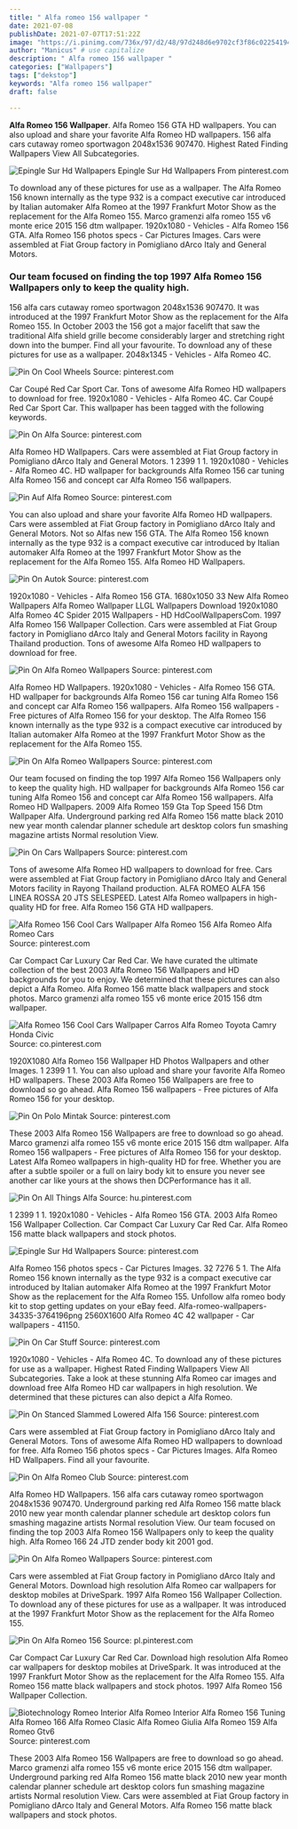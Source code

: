 ```yaml
---
title: " Alfa romeo 156 wallpaper "
date: 2021-07-08
publishDate: 2021-07-07T17:51:22Z
image: "https://i.pinimg.com/736x/97/d2/48/97d248d6e9702cf3f86c0225419401fd.jpg"
author: "Manicus" # use capitalize
description: " Alfa romeo 156 wallpaper "
categories: ["Wallpapers"]
tags: ["dekstop"]
keywords: "Alfa romeo 156 wallpaper"
draft: false

---
```



**Alfa Romeo 156 Wallpaper**. Alfa Romeo 156 GTA HD wallpapers. You can also upload and share your favorite Alfa Romeo HD wallpapers. 156 alfa cars cutaway romeo sportwagon 2048x1536 907470. Highest Rated Finding Wallpapers View All Subcategories.

![Epingle Sur Hd Wallpapers](https://i.pinimg.com/originals/a8/cd/dd/a8cddd6292d63c20ae3154c301d97ffc.jpg "Epingle Sur Hd Wallpapers")
Epingle Sur Hd Wallpapers From pinterest.com


To download any of these pictures for use as a wallpaper. The Alfa Romeo 156 known internally as the type 932 is a compact executive car introduced by Italian automaker Alfa Romeo at the 1997 Frankfurt Motor Show as the replacement for the Alfa Romeo 155. Marco gramenzi alfa romeo 155 v6 monte erice 2015 156 dtm wallpaper. 1920x1080 - Vehicles - Alfa Romeo 156 GTA. Alfa Romeo 156 photos specs - Car Pictures Images. Cars were assembled at Fiat Group factory in Pomigliano dArco Italy and General Motors.

### Our team focused on finding the top 1997 Alfa Romeo 156 Wallpapers only to keep the quality high.

156 alfa cars cutaway romeo sportwagon 2048x1536 907470. It was introduced at the 1997 Frankfurt Motor Show as the replacement for the Alfa Romeo 155. In October 2003 the 156 got a major facelift that saw the traditional Alfa shield grille become considerably larger and stretching right down into the bumper. Find all your favourite. To download any of these pictures for use as a wallpaper. 2048x1345 - Vehicles - Alfa Romeo 4C.


![Pin On Cool Wheels](https://i.pinimg.com/originals/74/3c/54/743c5475e95b0e4fad264194df2196ec.jpg "Pin On Cool Wheels")
Source: pinterest.com

Car Coupé Red Car Sport Car. Tons of awesome Alfa Romeo HD wallpapers to download for free. 1920x1080 - Vehicles - Alfa Romeo 4C. Car Coupé Red Car Sport Car. This wallpaper has been tagged with the following keywords.

![Pin On Alfa](https://i.pinimg.com/originals/37/5c/ec/375cec089aeee24cd400031e0c3aa43f.jpg "Pin On Alfa")
Source: pinterest.com

Alfa Romeo HD Wallpapers. Cars were assembled at Fiat Group factory in Pomigliano dArco Italy and General Motors. 1 2399 1 1. 1920x1080 - Vehicles - Alfa Romeo 4C. HD wallpaper for backgrounds Alfa Romeo 156 car tuning Alfa Romeo 156 and concept car Alfa Romeo 156 wallpapers.

![Pin Auf Alfa Romeo](https://i.pinimg.com/originals/9e/06/a0/9e06a0ee1bcad65d5b3c0c45db4bc047.jpg "Pin Auf Alfa Romeo")
Source: pinterest.com

You can also upload and share your favorite Alfa Romeo HD wallpapers. Cars were assembled at Fiat Group factory in Pomigliano dArco Italy and General Motors. Not so Alfas new 156 GTA. The Alfa Romeo 156 known internally as the type 932 is a compact executive car introduced by Italian automaker Alfa Romeo at the 1997 Frankfurt Motor Show as the replacement for the Alfa Romeo 155. Alfa Romeo HD Wallpapers.

![Pin On Autok](https://i.pinimg.com/736x/e6/b3/5e/e6b35eda8756b7940bbdeac8d4db5ef2.jpg "Pin On Autok")
Source: pinterest.com

1920x1080 - Vehicles - Alfa Romeo 156 GTA. 1680x1050 33 New Alfa Romeo Wallpapers Alfa Romeo Wallpaper LLGL Wallpapers Download 1920x1080 Alfa Romeo 4C Spider 2015 Wallpapers - HD HdCoolWallpapersCom. 1997 Alfa Romeo 156 Wallpaper Collection. Cars were assembled at Fiat Group factory in Pomigliano dArco Italy and General Motors facility in Rayong Thailand production. Tons of awesome Alfa Romeo HD wallpapers to download for free.

![Pin On Alfa Romeo Wallpapers](https://i.pinimg.com/736x/f1/c8/80/f1c880be8e348254638866b6e422afa6.jpg "Pin On Alfa Romeo Wallpapers")
Source: pinterest.com

Alfa Romeo HD Wallpapers. 1920x1080 - Vehicles - Alfa Romeo 156 GTA. HD wallpaper for backgrounds Alfa Romeo 156 car tuning Alfa Romeo 156 and concept car Alfa Romeo 156 wallpapers. Alfa Romeo 156 wallpapers - Free pictures of Alfa Romeo 156 for your desktop. The Alfa Romeo 156 known internally as the type 932 is a compact executive car introduced by Italian automaker Alfa Romeo at the 1997 Frankfurt Motor Show as the replacement for the Alfa Romeo 155.

![Pin On Alfa Romeo Wallpapers](https://i.pinimg.com/736x/a6/1b/50/a61b50df3a8b82a2bbdfceb05d67c907.jpg "Pin On Alfa Romeo Wallpapers")
Source: pinterest.com

Our team focused on finding the top 1997 Alfa Romeo 156 Wallpapers only to keep the quality high. HD wallpaper for backgrounds Alfa Romeo 156 car tuning Alfa Romeo 156 and concept car Alfa Romeo 156 wallpapers. Alfa Romeo HD Wallpapers. 2009 Alfa Romeo 159 Gta Top Speed 156 Dtm Wallpaper Alfa. Underground parking red Alfa Romeo 156 matte black 2010 new year month calendar planner schedule art desktop colors fun smashing magazine artists Normal resolution View.

![Pin On Cars Wallpapers](https://i.pinimg.com/originals/94/40/a3/9440a3c1a3790ea7ef9105c8c9a24c80.jpg "Pin On Cars Wallpapers")
Source: pinterest.com

Tons of awesome Alfa Romeo HD wallpapers to download for free. Cars were assembled at Fiat Group factory in Pomigliano dArco Italy and General Motors facility in Rayong Thailand production. ALFA ROMEO ALFA 156 LINEA ROSSA 20 JTS SELESPEED. Latest Alfa Romeo wallpapers in high-quality HD for free. Alfa Romeo 156 GTA HD wallpapers.

![Alfa Romeo 156 Cool Cars Wallpaper Alfa Romeo 156 Alfa Romeo Alfa Romeo Cars](https://i.pinimg.com/originals/4a/90/84/4a9084634749c8052597a23f66d3b687.jpg "Alfa Romeo 156 Cool Cars Wallpaper Alfa Romeo 156 Alfa Romeo Alfa Romeo Cars")
Source: pinterest.com

Car Compact Car Luxury Car Red Car. We have curated the ultimate collection of the best 2003 Alfa Romeo 156 Wallpapers and HD backgrounds for you to enjoy. We determined that these pictures can also depict a Alfa Romeo. Alfa Romeo 156 matte black wallpapers and stock photos. Marco gramenzi alfa romeo 155 v6 monte erice 2015 156 dtm wallpaper.

![Alfa Romeo 156 Cool Cars Wallpaper Carros Alfa Romeo Toyota Camry Honda Civic](https://i.pinimg.com/originals/fa/f9/f7/faf9f7704391196ca2486ea848814ffe.jpg "Alfa Romeo 156 Cool Cars Wallpaper Carros Alfa Romeo Toyota Camry Honda Civic")
Source: co.pinterest.com

1920X1080 Alfa Romeo 156 Wallpaper HD Photos Wallpapers and other Images. 1 2399 1 1. You can also upload and share your favorite Alfa Romeo HD wallpapers. These 2003 Alfa Romeo 156 Wallpapers are free to download so go ahead. Alfa Romeo 156 wallpapers - Free pictures of Alfa Romeo 156 for your desktop.

![Pin On Polo Mintak](https://i.pinimg.com/originals/eb/af/50/ebaf50a407e943d86c4f21cb08863811.jpg "Pin On Polo Mintak")
Source: pinterest.com

These 2003 Alfa Romeo 156 Wallpapers are free to download so go ahead. Marco gramenzi alfa romeo 155 v6 monte erice 2015 156 dtm wallpaper. Alfa Romeo 156 wallpapers - Free pictures of Alfa Romeo 156 for your desktop. Latest Alfa Romeo wallpapers in high-quality HD for free. Whether you are after a subtle spoiler or a full on lairy body kit to ensure you never see another car like yours at the shows then DCPerformance has it all.

![Pin On All Things Alfa](https://i.pinimg.com/originals/e3/ec/66/e3ec66993e71d2dfd43df3c11e2bc8ba.jpg "Pin On All Things Alfa")
Source: hu.pinterest.com

1 2399 1 1. 1920x1080 - Vehicles - Alfa Romeo 156 GTA. 2003 Alfa Romeo 156 Wallpaper Collection. Car Compact Car Luxury Car Red Car. Alfa Romeo 156 matte black wallpapers and stock photos.

![Epingle Sur Hd Wallpapers](https://i.pinimg.com/originals/a8/cd/dd/a8cddd6292d63c20ae3154c301d97ffc.jpg "Epingle Sur Hd Wallpapers")
Source: pinterest.com

Alfa Romeo 156 photos specs - Car Pictures Images. 32 7276 5 1. The Alfa Romeo 156 known internally as the type 932 is a compact executive car introduced by Italian automaker Alfa Romeo at the 1997 Frankfurt Motor Show as the replacement for the Alfa Romeo 155. Unfollow alfa romeo body kit to stop getting updates on your eBay feed. Alfa-romeo-wallpapers-34335-3764196png 2560X1600 Alfa Romeo 4C 42 wallpaper - Car wallpapers - 41150.

![Pin On Car Stuff](https://i.pinimg.com/originals/5f/9f/6d/5f9f6dd11100200fb7d73a415f0e4037.jpg "Pin On Car Stuff")
Source: pinterest.com

1920x1080 - Vehicles - Alfa Romeo 4C. To download any of these pictures for use as a wallpaper. Highest Rated Finding Wallpapers View All Subcategories. Take a look at these stunning Alfa Romeo car images and download free Alfa Romeo HD car wallpapers in high resolution. We determined that these pictures can also depict a Alfa Romeo.

![Pin On Stanced Slammed Lowered Alfa 156](https://i.pinimg.com/originals/8c/75/a9/8c75a9da6bce1fec67144227f590faa6.jpg "Pin On Stanced Slammed Lowered Alfa 156")
Source: pinterest.com

Cars were assembled at Fiat Group factory in Pomigliano dArco Italy and General Motors. Tons of awesome Alfa Romeo HD wallpapers to download for free. Alfa Romeo 156 photos specs - Car Pictures Images. Alfa Romeo HD Wallpapers. Find all your favourite.

![Pin On Alfa Romeo Club](https://i.pinimg.com/originals/0e/4c/56/0e4c56701cfa3b0a1b3cfa5a7071e40f.jpg "Pin On Alfa Romeo Club")
Source: pinterest.com

Alfa Romeo HD Wallpapers. 156 alfa cars cutaway romeo sportwagon 2048x1536 907470. Underground parking red Alfa Romeo 156 matte black 2010 new year month calendar planner schedule art desktop colors fun smashing magazine artists Normal resolution View. Our team focused on finding the top 2003 Alfa Romeo 156 Wallpapers only to keep the quality high. Alfa Romeo 166 24 JTD zender body kit 2001 god.

![Pin On Alfa Romeo Wallpapers](https://i.pinimg.com/736x/5b/85/46/5b8546e9411793a2e1f307c9efef45af.jpg "Pin On Alfa Romeo Wallpapers")
Source: pinterest.com

Cars were assembled at Fiat Group factory in Pomigliano dArco Italy and General Motors. Download high resolution Alfa Romeo car wallpapers for desktop mobiles at DriveSpark. 1997 Alfa Romeo 156 Wallpaper Collection. To download any of these pictures for use as a wallpaper. It was introduced at the 1997 Frankfurt Motor Show as the replacement for the Alfa Romeo 155.

![Pin On Alfa Romeo 156](https://i.pinimg.com/originals/cc/9b/3e/cc9b3ed4946d9f7baa93ff79f5a472ac.jpg "Pin On Alfa Romeo 156")
Source: pl.pinterest.com

Car Compact Car Luxury Car Red Car. Download high resolution Alfa Romeo car wallpapers for desktop mobiles at DriveSpark. It was introduced at the 1997 Frankfurt Motor Show as the replacement for the Alfa Romeo 155. Alfa Romeo 156 matte black wallpapers and stock photos. 1997 Alfa Romeo 156 Wallpaper Collection.

![Biotechnology Romeo Interior Alfa Romeo Interior Alfa Romeo 156 Tuning Alfa Romeo 166 Alfa Romeo Clasic Alfa Romeo Giulia Alfa Romeo 159 Alfa Romeo Gtv6](https://i.pinimg.com/736x/97/d2/48/97d248d6e9702cf3f86c0225419401fd.jpg "Biotechnology Romeo Interior Alfa Romeo Interior Alfa Romeo 156 Tuning Alfa Romeo 166 Alfa Romeo Clasic Alfa Romeo Giulia Alfa Romeo 159 Alfa Romeo Gtv6")
Source: pinterest.com

These 2003 Alfa Romeo 156 Wallpapers are free to download so go ahead. Marco gramenzi alfa romeo 155 v6 monte erice 2015 156 dtm wallpaper. Underground parking red Alfa Romeo 156 matte black 2010 new year month calendar planner schedule art desktop colors fun smashing magazine artists Normal resolution View. Cars were assembled at Fiat Group factory in Pomigliano dArco Italy and General Motors. Alfa Romeo 156 matte black wallpapers and stock photos.

